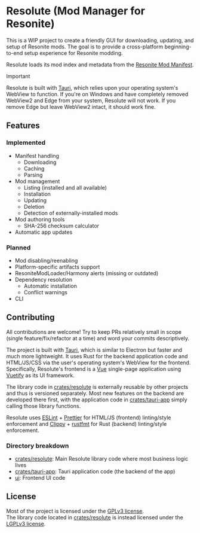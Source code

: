 # Resolute (Mod Manager for Resonite)

This is a WIP project to create a friendly GUI for downloading, updating, and setup of Resonite mods.
The goal is to provide a cross-platform beginning-to-end setup experience for Resonite modding.

Resolute loads its mod index and metadata from the
[Resonite Mod Manifest](https://github.com/resonite-modding-group/resonite-mod-manifest).

> [!IMPORTANT]  
> Resolute is built with [Tauri](https://tauri.app/), which relies upon your operating system's WebView to function.
> If you're on Windows and have completely removed WebView2 and Edge from your system, Resolute will not work.
> If you remove Edge but leave WebView2 intact, it should work fine.

## Features

### Implemented

- Manifest handling
  - Downloading
  - Caching
  - Parsing
- Mod management
  - Listing (installed and all available)
  - Installation
  - Updating
  - Deletion
  - Detection of externally-installed mods
- Mod authoring tools
  - SHA-256 checksum calculator
- Automatic app updates

### Planned

- Mod disabling/reenabling
- Platform-specific artifacts support
- ResoniteModLoader/Harmony alerts (missing or outdated)
- Dependency resolution
  - Automatic installation
  - Conflict warnings
- CLI

## Contributing

All contributions are welcome!
Try to keep PRs relatively small in scope (single feature/fix/refactor at a time) and word your commits descriptively.

The project is built with [Tauri](https://tauri.app/), which is similar to Electron but faster and much more lightweight.
It uses Rust for the backend application code and HTML/JS/CSS via the user's operating system's WebView for the frontend.
Specifically, Resolute's frontend is a [Vue](https://vuejs.org/) single-page application using [Vuetify](https://vuetifyjs.com/) as its UI framework.

The library code in [crates/resolute](./crates/resolute) is externally reusable by other projects and thus is versioned separately.
Most new features on the backend are developed there first, with the application code in [crates/tauri-app](./crates/tauri-app) simply calling those library functions.

Resolute uses [ESLint](https://eslint.org/) + [Prettier](https://prettier.io/) for HTML/JS (frontend) linting/style enforcement
and [Clippy](https://github.com/rust-lang/rust-clippy) + [rustfmt](https://github.com/rust-lang/rustfmt) for Rust (backend) linting/style enforcement.

### Directory breakdown

- [crates/resolute](./crates/resolute): Main Resolute library code where most business logic lives
- [crates/tauri-app](./crates/tauri-app): Tauri application code (the backend of the app)
- [ui](./ui): Frontend UI code

## License

Most of the project is licensed under the [GPLv3 license](https://www.gnu.org/licenses/gpl-3.0).  
The library code located in [crates/resolute](./crates/resolute) is instead licensed under the [LGPLv3 license](https://www.gnu.org/licenses/lgpl-3.0).
